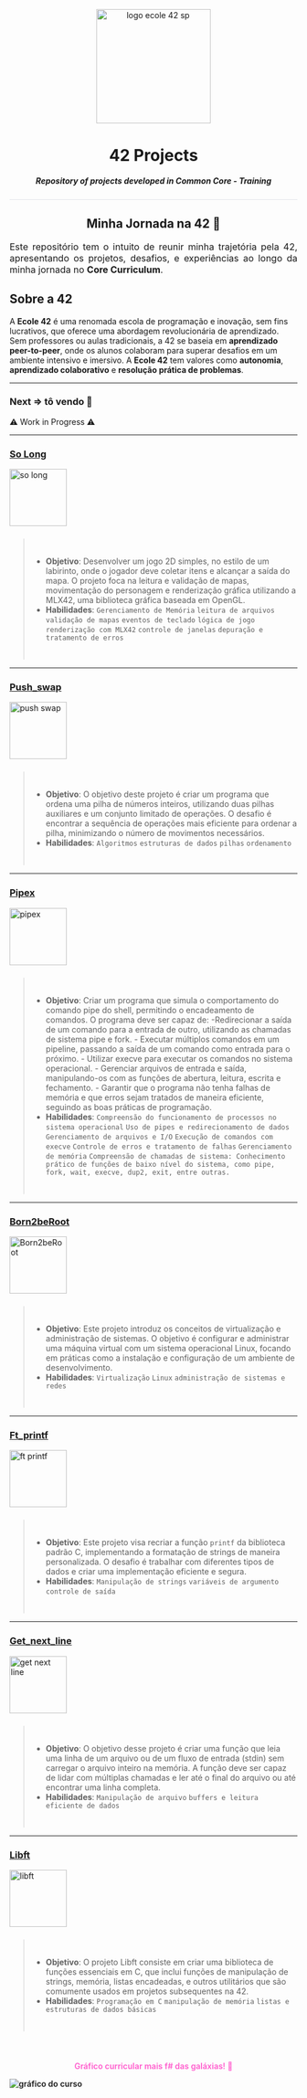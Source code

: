 <p align="center">
  <img src="assets/42sp-logo.svg" alt="logo ecole 42 sp" style="display: block; margin-bottom: 10px;width: 200px;filter: drop-shadow(0 0 1rem #ffffff);"/>
<!--   <div align="center" style="align: center; min-height: 275px;">
  <img src="https://badge.mediaplus.ma/binary/lpaula-n?1337Badge=off&UM6P=off" alt="lpaula-n's 42 stats" style="display: block;"/>
  </div> -->
</p>

<div style="border-bottom: 1px solid #e1e4e8; padding-bottom: 10px;">
<h1 align="center" style="border: none;">
  42 Projects
</h1>
<p align="center">
  <b><i>Repository of projects developed in Common Core - Training</i></b>
</p>
</div>

<h2 style="text-align: center;border: none;">Minha Jornada na 42 📖</h2>

<p style="text-align: justify; font-size: 16px;">
Este repositório tem o intuito de reunir minha trajetória pela 42, apresentando os projetos, desafios, e experiências ao longo da minha jornada no <strong>Core Curriculum</strong>.
</p>

<h2 style="border: none;">Sobre a 42</h2>

<p style="font-size: 14px; ">
A <strong>Ecole 42</strong> é uma renomada escola de programação e inovação, sem fins lucrativos, que oferece uma abordagem revolucionária de aprendizado. Sem professores ou aulas tradicionais, a 42 se baseia em <strong>aprendizado peer-to-peer</strong>, onde os alunos colaboram para superar desafios em um ambiente intensivo e imersivo. A <strong>Ecole 42</strong> tem valores como <strong>autonomia</strong>, <strong>aprendizado colaborativo</strong> e <strong>resolução prática de problemas</strong>.
</p>

---

### Next => tô vendo 🦇

⚠️ Work in Progress ⚠️


---

### [So Long](/so_long)

<img src="assets/badges/so_longe.png" alt="so long" style="width: 100px; vertical-align: middle;padding-bottom: 8px;" />

> &nbsp; &nbsp; &nbsp;
>
> -   **Objetivo**: Desenvolver um jogo 2D simples, no estilo de um labirinto, onde o jogador deve coletar itens e alcançar a saída do mapa. O projeto foca na leitura e validação de mapas, movimentação do personagem e renderização gráfica utilizando a MLX42, uma biblioteca gráfica baseada em OpenGL.
> -   **Habilidades**: `Gerenciamento de Memória` `leitura de arquivos` `validação de mapas` `eventos de teclado` `lógica de jogo` `renderização com MLX42` `controle de janelas` `depuração e tratamento de erros`
>
> &nbsp; &nbsp; &nbsp;

---

### [Push_swap](/push_swap)

<img src="assets/badges/push_swape.png" alt="push swap" style="width: 100px; vertical-align: middle;padding-bottom: 8px;" />

> &nbsp; &nbsp; &nbsp;
>
> -   **Objetivo**: O objetivo deste projeto é criar um programa que ordena uma pilha de números inteiros, utilizando duas pilhas auxiliares e um conjunto limitado de operações. O desafio é encontrar a sequência de operações mais eficiente para ordenar a pilha, minimizando o número de movimentos necessários.
> -   **Habilidades**: `Algoritmos` `estruturas de dados` `pilhas` `ordenamento`
>
> &nbsp; &nbsp; &nbsp;

---

### [Pipex](/pipex)

<img src="assets/badges/pipexe.png" alt="pipex" style="width: 100px; vertical-align: middle;padding-bottom: 8px;" />

> &nbsp; &nbsp; &nbsp;
>
> -   **Objetivo**: Criar um programa que simula o comportamento do comando pipe do shell, permitindo o encadeamento de comandos. O programa deve ser capaz de: -Redirecionar a saída de um comando para a entrada de outro, utilizando as chamadas de sistema pipe e fork. - Executar múltiplos comandos em um pipeline, passando a saída de um comando como entrada para o próximo. - Utilizar execve para executar os comandos no sistema operacional. - Gerenciar arquivos de entrada e saída, manipulando-os com as funções de abertura, leitura, escrita e fechamento. - Garantir que o programa não tenha falhas de memória e que erros sejam tratados de maneira eficiente, seguindo as boas práticas de programação.
> -   **Habilidades**: `Compreensão do funcionamento de processos no sistema operacional` `Uso de pipes e redirecionamento de dados` `Gerenciamento de arquivos e I/O` `Execução de comandos com execve` `Controle de erros e tratamento de falhas` `Gerenciamento de memória` `Compreensão de chamadas de sistema: Conhecimento prático de funções de baixo nível do sistema, como pipe, fork, wait, execve, dup2, exit, entre outras.`
>
> &nbsp; &nbsp; &nbsp;

---

### [Born2beRoot](/born2beroot)

<img src="assets/badges/born2beroote.png" alt="Born2beRoot" style="width: 100px; vertical-align: middle;padding-bottom: 8px;" />

> &nbsp; &nbsp; &nbsp;
>
> -   **Objetivo**: Este projeto introduz os conceitos de virtualização e administração de sistemas. O objetivo é configurar e administrar uma máquina virtual com um sistema operacional Linux, focando em práticas como a instalação e configuração de um ambiente de desenvolvimento.
> -   **Habilidades**: `Virtualização` `Linux` `administração de sistemas e redes`
>
> &nbsp; &nbsp; &nbsp;

---

### [Ft_printf](/ft_printf)

<img src="assets/badges/ft_printfe.png" alt="ft printf" style="width: 100px; vertical-align: middle;padding-bottom: 8px;" />

> &nbsp; &nbsp; &nbsp;
>
> -   **Objetivo**: Este projeto visa recriar a função `printf` da biblioteca padrão C, implementando a formatação de strings de maneira personalizada. O desafio é trabalhar com diferentes tipos de dados e criar uma implementação eficiente e segura.
> -   **Habilidades**: `Manipulação de strings` `variáveis de argumento` `controle de saída`
>
> &nbsp; &nbsp; &nbsp;

---

### [Get_next_line](/get_next_line)

<img src="assets/badges/get_next_linee.png" alt="get next line" style="width: 100px; vertical-align: middle;padding-bottom: 8px;" />

> &nbsp; &nbsp; &nbsp;
>
> -   **Objetivo**: O objetivo desse projeto é criar uma função que leia uma linha de um arquivo ou de um fluxo de entrada (stdin) sem carregar o arquivo inteiro na memória. A função deve ser capaz de lidar com múltiplas chamadas e ler até o final do arquivo ou até encontrar uma linha completa.
> -   **Habilidades**: `Manipulação de arquivo` `buffers e leitura eficiente de dados`
>
> &nbsp; &nbsp; &nbsp;

---
<div style="flex">


  ### [Libft](/libft)

  <img src="assets/badges/libfte.png" alt="libft" style="width: 100px; vertical-align: middle;padding-bottom: 8px;" />

</div>

  <div>

  > &nbsp; &nbsp; &nbsp;
  >
  > -   **Objetivo**: O projeto Libft consiste em criar uma biblioteca de funções essenciais em C, que inclui funções de manipulação de strings, memória, listas encadeadas, e outros utilitários que são comumente usados em projetos subsequentes na 42.
  > -   **Habilidades**: `Programação em C` `manipulação de memória` `listas e estruturas de dados básicas`
  >
  > &nbsp; &nbsp; &nbsp;
  </div>





<div style="padding-bottom: 10px;padding-top: 24px;font-weight: 600;">
  <p align="center" style="border: none;color: #ff5ccd;">
  Gráfico curricular mais f# das galáxias! 🚀
  </p>

  <img src="assets/graph-cursus.png" alt="gráfico do curso"/>
</div>



